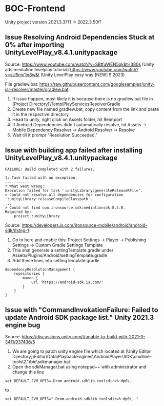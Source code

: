 # BOC-Frontend

Unity project version 2021.3.37f1 -> 2022.3.50f1

## Issue Resolving Android Dependencies Stuck at 0% after importing UnityLevelPlay_v8.4.1.unitypackage

Source:
https://www.youtube.com/watch?v=SBtfuWEN5qk&t=380s (Unity ads mediation levelplay tutorial)
https://www.youtube.com/watch?v=sU5njx1jn8w&t (Unity LevelPlay easy way [NEW] !! 2023)

File gradlew.bat: https://raw.githubusercontent.com/googlesamples/unity-jar-resolver/master/gradlew.bat

1. If issue happen, most likely it is because there is no gradlew.bat file in [Project Directory]\Temp\PlayServicesResolverGradle
2. Create new file named gradlew.bat, copy content from the link and paste it in the respective directory
3. Head to unity, right click on Assets folder, hit Reimport
4. If Android Dependencies didn't automatically resolve, hit Assets -> Mobile Dependency Resolver -> Android Resolver -> Resolve
5. Wait till it prompt "Resolution Succeeded."

## Issue with building app failed after installing UnityLevelPlay_v8.4.1.unitypackage
```
FAILURE: Build completed with 2 failures.

1: Task failed with an exception.
-----------
* What went wrong:
Execution failed for task ':unityLibrary:generateReleaseRFile'.
> Could not resolve all dependencies for configuration ':unityLibrary:releaseCompileClasspath'.
...
> Could not find com.ironsource.sdk:mediationsdk:8.4.0.
Required by:
    project :unityLibrary
```

Source: https://developers.is.com/ironsource-mobile/android/android-sdk/#step-1

1. Go to here and enable this: Project Settings -> Player -> Publishing Settings -> Custom Gradle Settings Template
2. This shal generate a settingTemplate.gradle under Assets/Plugins/Android/settingTemplate.gradle
3. Add these lines into settingTemplate.gradle
```
dependencyResolutionManagement {
    repositories {
        maven {
            url 'https://android-sdk.is.com/' 
        }
    }
}
```

## Issue with "CommandInvokationFailure: Failed to update Android SDK package list." Unity 2021.3 engine bug

Source: https://discussions.unity.com/t/unable-to-build-with-2021-3-34f1/937436/5

1. We are going to patch unity engine file which located at [Unity Editor Directory]\Editor\Data\PlaybackEngines\AndroidPlayer\SDK\cmdline-tools\2.1\bin\sdkmanager.bat
2. Open the sdkManager.bat using notepad++ with administrator and change this line
```
set DEFAULT_JVM_OPTS=-Dcom.android.sdklib.toolsdir=%~dp0\..
```
to
```
set DEFAULT_JVM_OPTS="-Dcom.android.sdklib.toolsdir=%~dp0\.."
```
